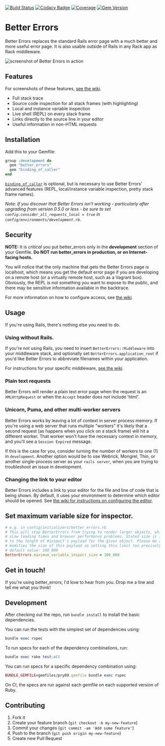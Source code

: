 [![Build Status](https://travis-ci.org/charliesome/better_errors.svg)](https://travis-ci.org/charliesome/better_errors)
[![Codacy Badge](https://api.codacy.com/project/badge/Grade/6bc3e7d6118d47e6959b16690b815909)](https://www.codacy.com/app/BetterErrors/better_errors?utm_source=github.com&amp;utm_medium=referral&amp;utm_content=charliesome/better_errors&amp;utm_campaign=Badge_Grade)
[![Coverage](https://coveralls.io/repos/github/charliesome/better_errors/badge.svg?branch=master)](https://coveralls.io/github/charliesome/better_errors?branch=master)
[![Gem Version](https://img.shields.io/gem/v/better_errors.svg)](https://rubygems.org/gems/better_errors)

# Better Errors

Better Errors replaces the standard Rails error page with a much better and more useful error page. It is also usable outside of Rails in any Rack app as Rack middleware.

![screenshot of Better Errors in action](https://i.imgur.com/6zBGAAb.png)

## Features

For screenshots of these features, [see the wiki](https://github.com/charliesome/better_errors/wiki).

* Full stack trace
* Source code inspection for all stack frames (with highlighting)
* Local and instance variable inspection
* Live shell (REPL) on every stack frame
* Links directly to the source line in your editor
* Useful information in non-HTML requests

## Installation

Add this to your Gemfile:

```ruby
group :development do
  gem "better_errors"
  gem "binding_of_caller"
end
```

[`binding_of_caller`](https://github.com/banister/binding_of_caller) is optional, but is necessary to use Better Errors' advanced features (REPL, local/instance variable inspection, pretty stack frame names).

_Note: If you discover that Better Errors isn't working - particularly after upgrading from version 0.5.0 or less - be sure to set `config.consider_all_requests_local = true` in `config/environments/development.rb`._

## Security

**NOTE:** It is *critical* you put better\_errors only in the **development** section of your Gemfile.
**Do NOT run better_errors in production, or on Internet-facing hosts.**

You will notice that the only machine that gets the Better Errors page is localhost, which means you get the default error page if you are developing on a remote host (or a virtually remote host, such as a Vagrant box).
Obviously, the REPL is not something you want to expose to the public, and there may be sensitive information available in the backtrace.

For more information on how to configure access, see [the wiki](https://github.com/charliesome/better_errors/wiki/Allowing-access-to-the-console).

## Usage

If you're using Rails, there's nothing else you need to do.

### Using without Rails.

If you're not using Rails, you need to insert `BetterErrors::Middleware` into your middleware stack, and optionally set `BetterErrors.application_root` if you'd like Better Errors to abbreviate filenames within your application.

For instructions for your specific middleware, [see the wiki](https://github.com/charliesome/better_errors/wiki/Non-Rails-frameworks).

### Plain text requests

Better Errors will render a plain text error page  when the request is an
`XMLHttpRequest` or when the `Accept` header does *not* include 'html'.

### Unicorn, Puma, and other multi-worker servers

Better Errors works by leaving a lot of context in server process memory.
If you're using a web server that runs multiple "workers" it's likely that a second
request (as happens when you click on a stack frame) will hit a different
worker.
That worker won't have the necessary context in memory, and you'll see
a `Session Expired` message.

If this is the case for you, consider turning the number of workers to one (1)
in `development`. Another option would be to use Webrick, Mongrel, Thin,
or another single-process server as your `rails server`, when you are trying
to troubleshoot an issue in development.

### Changing the link to your editor

Better Errors includes a link to your editor for the file and line of code that is being shown.
By default, it uses your environment to determine which editor should be opened.
See [the wiki for instructions on configuring the editor](https://github.com/charliesome/better_errors/wiki/Link-to-your-editor).


## Set maximum variable size for inspector.

```ruby
# e.g. in config/initializers/better_errors.rb
# This will stop BetterErrors from trying to render larger objects, which can cause
# slow loading times and browser performance problems. Stated size is in characters and refers
# to the length of #inspect's payload for the given object. Please be aware that HTML escaping
# modifies the size of this payload so setting this limit too precisely is not recommended.  
# default value: 100_000
BetterErrors.maximum_variable_inspect_size = 100_000
```


## Get in touch!

If you're using better_errors, I'd love to hear from you. Drop me a line and tell me what you think!

## Development

After checking out the repo, run `bundle install` to install the basic dependencies.

You can run the tests with the simplest set of dependencies using:

```rb
bundle exec rspec
```

To run specs for each of the dependency combinations, run:

```rb
bundle exec rake test:all
```

You can run specs for a specific dependency combination using:

```rb
BUNDLE_GEMFILE=gemfiles/pry09.gemfile bundle exec rspec
```

On CI, the specs are run against each gemfile on each supported version of Ruby.

## Contributing

1. Fork it
2. Create your feature branch (`git checkout -b my-new-feature`)
3. Commit your changes (`git commit -am 'Add some feature'`)
4. Push to the branch (`git push origin my-new-feature`)
5. Create new Pull Request
